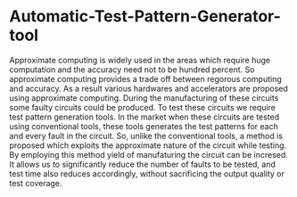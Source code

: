 # Automatic-Test-Pattern-Generator-tool
Approximate computing is widely used in the areas which require huge computation and the accuracy need not to be hundred percent. So approximate computing provides a trade off between regorous computing and accuracy. As a result various hardwares and accelerators are proposed using approximate computing. During the manufacturing of these circuits some faulty circuits could be produced. To test these circuits we require test pattern generation tools. In the market when these circuits are tested using conventional tools, these tools generates the test patterns for each and every fault in the circuit. So, unlike the conventional tools, a method is proposed which exploits the approximate nature of the circuit while testing. By employing this method yield of manufaturing the circuit can be incresed. It allows us to significantly reduce the number of faults to be tested, and test time also reduces accordingly, without sacrificing the output quality or test coverage.

